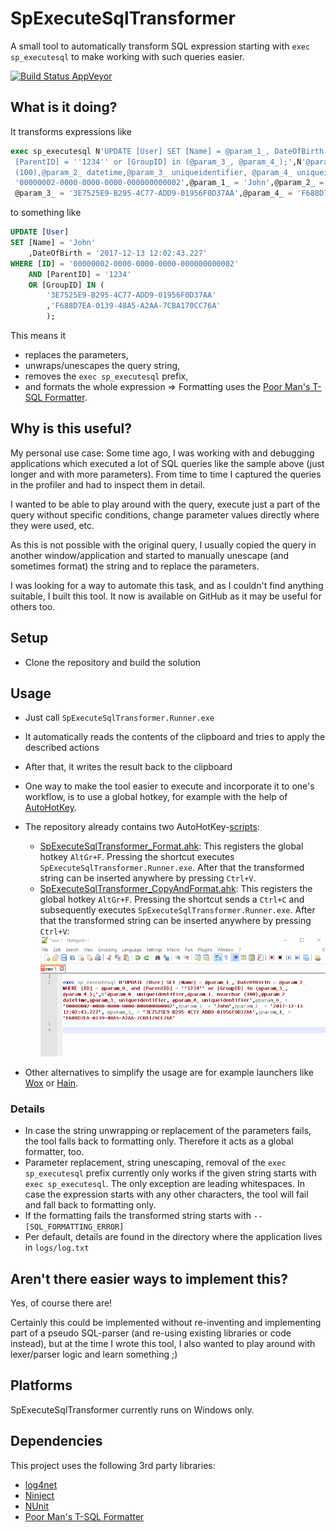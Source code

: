 # SpExecuteSqlTransformer #

A small tool to automatically transform SQL expression starting with `exec sp_executesql` to make working with such queries easier.

[![Build Status AppVeyor](https://ci.appveyor.com/api/projects/status/github/paulssn/SpExecuteSqlTransformer?branch=master&svg=true)](https://ci.appveyor.com/project/paulssn/spexecutesqltransformer/history)

## What is it doing? ##

It transforms expressions like

```sql
exec sp_executesql N'UPDATE [User] SET [Name] = @param_1_, DateOfBirth = @param_2_ WHERE [ID] = @param_0_ and
 [ParentID] = ''1234'' or [GroupID] in (@param_3_, @param_4_);',N'@param_0_ uniqueidentifier,@param_1_ nvarchar
 (100),@param_2_ datetime,@param_3_ uniqueidentifier, @param_4_ uniqueidentifier',@param_0_ =
 '00000002-0000-0000-0000-000000000002',@param_1_ = 'John',@param_2_ = '2017-12-13 12:02:43.227',
 @param_3_ = '3E7525E9-B295-4C77-ADD9-01956F0D37AA',@param_4_ = 'F688D7EA-0139-48A5-A2AA-7CBA170CC76A'
```

to something like

```sql
UPDATE [User]
SET [Name] = 'John'
    ,DateOfBirth = '2017-12-13 12:02:43.227'
WHERE [ID] = '00000002-0000-0000-0000-000000000002'
    AND [ParentID] = '1234'
    OR [GroupID] IN (
        '3E7525E9-B295-4C77-ADD9-01956F0D37AA'
        ,'F688D7EA-0139-48A5-A2AA-7CBA170CC76A'
        );
```

This means it

* replaces the parameters,
* unwraps/unescapes the query string,
* removes the `exec sp_executesql` prefix,
* and formats the whole expression => Formatting uses the [Poor Man's T-SQL Formatter](https://github.com/TaoK/PoorMansTSqlFormatter).

## Why is this useful? ##

My personal use case: Some time ago, I was working with and debugging applications which executed a lot of SQL queries like the sample above (just longer and with more parameters). From time to time I captured the queries in the profiler and had to inspect them in detail.

I wanted to be able to play around with the query, execute just a part of the query without specific conditions, change parameter values directly where they were used, etc.

As this is not possible with the original query, I usually copied the query in another window/application and started to manually unescape (and sometimes format) the string and to replace the parameters.

I was looking for a way to automate this task, and as I couldn't find anything suitable, I built this tool. It now is available on GitHub as it may be useful for others too.

## Setup ##

* Clone the repository and build the solution

## Usage ##

* Just call `SpExecuteSqlTransformer.Runner.exe`
* It automatically reads the contents of the clipboard and tries to apply the described actions
* After that, it writes the result back to the clipboard
* One way to make the tool easier to execute and incorporate it to one's workflow, is to use a global hotkey, for example with the help of [AutoHotKey](https://www.autohotkey.com/).
* The repository already contains two AutoHotKey-[scripts](Scripts):
  * [SpExecuteSqlTransformer_Format.ahk](Scripts/SpExecuteSqlTransformer_Format.ahk): This registers the global hotkey `AltGr+F`. Pressing the shortcut executes `SpExecuteSqlTransformer.Runner.exe`. After that the transformed string can be inserted anywhere by pressing `Ctrl+V`.
  * [SpExecuteSqlTransformer_CopyAndFormat.ahk](Scripts/SpExecuteSqlTransformer_CopyAndFormat.ahk): This registers the global hotkey `AltGr+F`. Pressing the shortcut sends a `Ctrl+C` and subsequently executes `SpExecuteSqlTransformer.Runner.exe`. After that the transformed string can be inserted anywhere by pressing `Ctrl+V`:
![DemoGif](demo.gif)

* Other alternatives to simplify the usage are for example launchers like [Wox](http://www.wox.one/) or [Hain](https://github.com/hainproject/hain).

### Details ###

* In case the string unwrapping or replacement of the parameters fails, the tool falls back to formatting only. Therefore it acts as a global formatter, too.
* Parameter replacement, string unescaping, removal of the `exec sp_executesql` prefix currently only works if the given string starts with `exec sp_executesql`. The only exception are leading whitespaces. In case the expression starts with any other characters, the tool will fail and fall back to formatting only.
* If the formatting fails the transformed string starts with `-- [SQL_FORMATTING_ERROR]`
* Per default, details are found in the directory where the application lives in `logs/log.txt`

## Aren't there easier ways to implement this? ##

Yes, of course there are!

Certainly this could be implemented without re-inventing and implementing part of a pseudo SQL-parser (and re-using existing libraries or code instead), but at the time I wrote this tool, I also wanted to play around with lexer/parser logic and learn something ;)

## Platforms ##

SpExecuteSqlTransformer currently runs on Windows only.

## Dependencies ##

This project uses the following 3rd party libraries:

* [log4net](http://logging.apache.org/log4net/)
* [Ninject](http://www.ninject.org/)
* [NUnit](http://nunit.org/)
* [Poor Man's T-SQL Formatter](https://github.com/TaoK/PoorMansTSqlFormatter)
